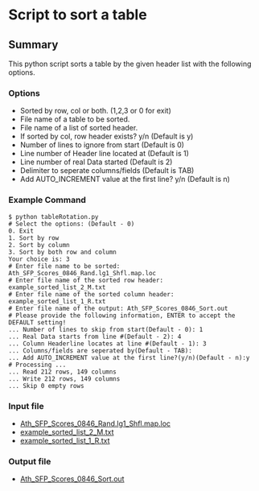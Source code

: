 # Script to sort a table
## Summary ##

This python script sorts a table by the given header list with the following options.

### Options ###

  * Sorted by row, col or both. (1,2,3 or 0 for exit)
  * File name of a table to be sorted.
  * File name of a list of sorted header.
  * If sorted by col, row header exists? y/n (Default is y)
  * Number of lines to ignore from start (Default is 0)
  * Line number of Header line located at (Default is 1)
  * Line number of real Data started (Default is 2)
  * Delimiter to seperate columns/fields (Default is TAB)
  * Add AUTO\_INCREMENT value at the first line? y/n (Default is n)


### Example Command ###
```
$ python tableRotation.py
# Select the options: (Default - 0)
0. Exit
1. Sort by row
2. Sort by column
3. Sort by both row and column
Your choice is: 3
# Enter file name to be sorted: Ath_SFP_Scores_0846_Rand.lg1_Shfl.map.loc
# Enter file name of the sorted row header: example_sorted_list_2_M.txt
# Enter file name of the sorted column header: example_sorted_list_1_R.txt
# Enter file name of the output: Ath_SFP_Scores_0846_Sort.out
# Please provide the following information, ENTER to accept the DEFAULT setting!
... Number of lines to skip from start(Default - 0): 1
... Real Data starts from line #(Default - 2): 4
... Column Headerline locates at line #(Default - 1): 3
... Columns/fields are seperated by(Default - TAB):
... Add AUTO_INCREMENT value at the first line?(y/n)(Default - n):y
# Processing ...
... Read 212 rows, 149 columns
... Write 212 rows, 149 columns
... Skip 0 empty rows
```

### Input file ###
  * [Ath\_SFP\_Scores\_0846\_Rand.lg1\_Shfl.map.loc](http://xuhu-rwm-cgp.googlecode.com/svn/trunk/data/Ath_SFP_Scores_0846_RIL.lg1.map.loc)
  * [example\_sorted\_list\_2\_M.txt](http://xuhu-rwm-cgp.googlecode.com/svn/trunk/data/example_sorted_list_2_M.txt)
  * [example\_sorted\_list\_1\_R.txt](http://xuhu-rwm-cgp.googlecode.com/svn/trunk/data/example_sorted_list_1_R.txt)

### Output file ###
  * [Ath\_SFP\_Scores\_0846\_Sort.out](http://xuhu-rwm-cgp.googlecode.com/svn/trunk/data/Ath_SFP_Scores_0846_Sort.out)